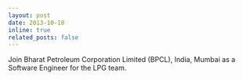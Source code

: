 ```yaml
---
layout: post
date: 2013-10-18
inline: true
related_posts: false
---
```


Join Bharat Petroleum Corporation Limited (BPCL), India, Mumbai as a Software Engineer for the LPG team.

